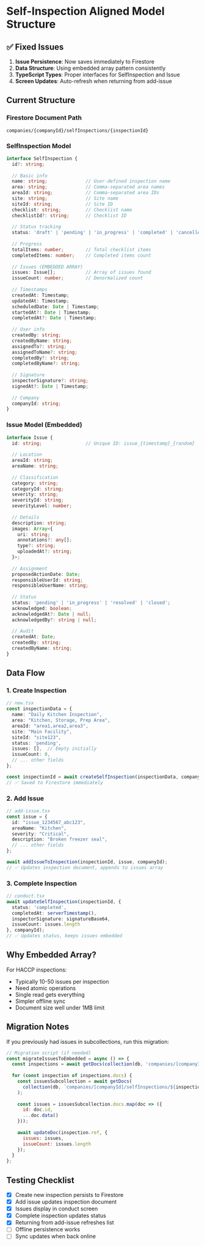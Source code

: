 # Self-Inspection Aligned Model Structure

## ✅ Fixed Issues

1. **Issue Persistence**: Now saves immediately to Firestore
2. **Data Structure**: Using embedded array pattern consistently  
3. **TypeScript Types**: Proper interfaces for SelfInspection and Issue
4. **Screen Updates**: Auto-refresh when returning from add-issue

## Current Structure

### Firestore Document Path
```
companies/{companyId}/selfInspections/{inspectionId}
```

### SelfInspection Model
```typescript
interface SelfInspection {
  id?: string;
  
  // Basic info
  name: string;              // User-defined inspection name
  area: string;              // Comma-separated area names
  areaId: string;            // Comma-separated area IDs
  site: string;              // Site name
  siteId: string;            // Site ID
  checklist: string;         // Checklist name
  checklistId?: string;      // Checklist ID
  
  // Status tracking
  status: 'draft' | 'pending' | 'in_progress' | 'completed' | 'cancelled';
  
  // Progress
  totalItems: number;        // Total checklist items
  completedItems: number;    // Completed items count
  
  // Issues (EMBEDDED ARRAY)
  issues: Issue[];           // Array of issues found
  issueCount: number;        // Denormalized count
  
  // Timestamps
  createdAt: Timestamp;
  updatedAt: Timestamp;
  scheduledDate: Date | Timestamp;
  startedAt?: Date | Timestamp;
  completedAt?: Date | Timestamp;
  
  // User info
  createdBy: string;
  createdByName: string;
  assignedTo?: string;
  assignedToName?: string;
  completedBy?: string;
  completedByName?: string;
  
  // Signature
  inspectorSignature?: string;
  signedAt?: Date | Timestamp;
  
  // Company
  companyId: string;
}
```

### Issue Model (Embedded)
```typescript
interface Issue {
  id: string;                // Unique ID: issue_{timestamp}_{random}
  
  // Location
  areaId: string;
  areaName: string;
  
  // Classification
  category: string;
  categoryId: string;
  severity: string;
  severityId: string;
  severityLevel: number;
  
  // Details
  description: string;
  images: Array<{
    uri: string;
    annotations?: any[];
    type?: string;
    uploadedAt?: string;
  }>;
  
  // Assignment
  proposedActionDate: Date;
  responsibleUserId: string;
  responsibleUserName: string;
  
  // Status
  status: 'pending' | 'in_progress' | 'resolved' | 'closed';
  acknowledged: boolean;
  acknowledgedAt?: Date | null;
  acknowledgedBy?: string | null;
  
  // Audit
  createdAt: Date;
  createdBy: string;
  createdByName: string;
}
```

## Data Flow

### 1. Create Inspection
```typescript
// new.tsx
const inspectionData = {
  name: "Daily Kitchen Inspection",
  area: "Kitchen, Storage, Prep Area",
  areaId: "area1,area2,area3",
  site: "Main Facility",
  siteId: "site123",
  status: 'pending',
  issues: [],  // Empty initially
  issueCount: 0,
  // ... other fields
};

const inspectionId = await createSelfInspection(inspectionData, companyId);
// ✅ Saved to Firestore immediately
```

### 2. Add Issue
```typescript
// add-issue.tsx
const issue = {
  id: "issue_1234567_abc123",
  areaName: "Kitchen",
  severity: "Critical",
  description: "Broken freezer seal",
  // ... other fields
};

await addIssueToInspection(inspectionId, issue, companyId);
// ✅ Updates inspection document, appends to issues array
```

### 3. Complete Inspection
```typescript
// conduct.tsx
await updateSelfInspection(inspectionId, {
  status: 'completed',
  completedAt: serverTimestamp(),
  inspectorSignature: signatureBase64,
  issueCount: issues.length
}, companyId);
// ✅ Updates status, keeps issues embedded
```

## Why Embedded Array?

For HACCP inspections:
- Typically 10-50 issues per inspection
- Need atomic operations
- Single read gets everything
- Simpler offline sync
- Document size well under 1MB limit

## Migration Notes

If you previously had issues in subcollections, run this migration:
```javascript
// Migration script (if needed)
const migrateIssuesToEmbedded = async () => {
  const inspections = await getDocs(collection(db, 'companies/[companyId]/selfInspections'));
  
  for (const inspection of inspections.docs) {
    const issuesSubcollection = await getDocs(
      collection(db, `companies/[companyId]/selfInspections/${inspection.id}/issues`)
    );
    
    const issues = issuesSubcollection.docs.map(doc => ({
      id: doc.id,
      ...doc.data()
    }));
    
    await updateDoc(inspection.ref, {
      issues: issues,
      issueCount: issues.length
    });
  }
};
```

## Testing Checklist

- [x] Create new inspection persists to Firestore
- [x] Add issue updates inspection document
- [x] Issues display in conduct screen
- [x] Complete inspection updates status
- [x] Returning from add-issue refreshes list
- [ ] Offline persistence works
- [ ] Sync updates when back online